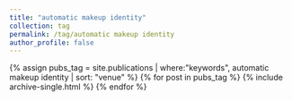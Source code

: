 ```yaml
---
title: "automatic makeup identity"
collection: tag
permalink: /tag/automatic makeup identity
author_profile: false
---
```

{% assign pubs_tag = site.publications | where:"keywords", automatic makeup identity | sort: "venue" %}
{% for post in pubs_tag %}
  {% include archive-single.html %}
{% endfor %}